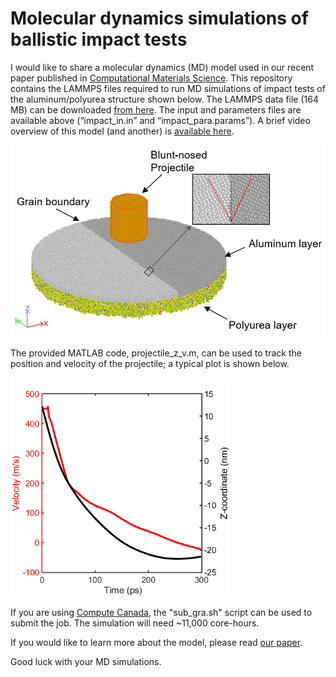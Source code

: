 # Molecular dynamics simulations of ballistic impact tests

I would like to share a molecular dynamics (MD) model used in our recent paper published in
 [Computational Materials Science](https://www.sciencedirect.com/science/article/abs/pii/S0927025621002299). This repository contains the LAMMPS files required to run MD simulations of impact tests of the aluminum/polyurea structure shown below. The LAMMPS data file (164 MB) can be downloaded [from here](https://drive.google.com/file/d/1J8zSFvw8cZQ8xSUp9quD7xxAviviOzIl/view?usp=sharing). The input and parameters files are available above (“impact_in.in” and “impact_para.params”). A brief video overview of this model (and another) is [available here](https://youtu.be/hgZXvUdr-Qo).

 <img src="MD_model.JPG" width="600">

The provided MATLAB code, projectile_z_v.m, can be used to track the position and velocity of the projectile; a typical plot is shown below.

 <img src="projectile_v_x.png" width="350">

If you are using [Compute Canada](https://www.computecanada.ca/home/), the "sub_gra.sh" script can be used to submit the job. The simulation will need ~11,000 core-hours.

If you would like to learn more about the model, please read [our paper](https://www.sciencedirect.com/science/article/abs/pii/S0927025621002299). 

Good luck with your MD simulations.
